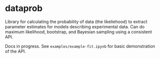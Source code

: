 # dataprob

Library for calculating the probability of data (the likeliehood) to extract
parameter estimates for models describing experimental data. Can do maximum
likelihood, bootstrap, and Bayesian sampling using a consistent API.  

Docs in progress.  See `examples/example-fit.ipynb` for basic demonstration
of the API.
